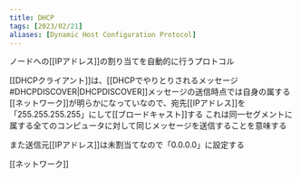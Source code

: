 ```yaml
---
title: DHCP
tags: [2023/02/21]
aliases: [Dynamic Host Configuration Protocol]
---
```


ノードへの[[IPアドレス]]の割り当てを自動的に行うプロトコル

[[DHCPクライアント]]は、[[DHCPでやりとりされるメッセージ#DHCPDISCOVER|DHCPDISCOVER]]メッセージの送信時点では自身の属する[[ネットワーク]]が明らかになっていなので、宛先[[IPアドレス]]を「255.255.255.255」にして[[ブロードキャスト]]する
これは同一セグメントに属する全てのコンピュータに対して同じメッセージを送信することを意味する

また送信元[[IPアドレス]]は未割当てなので「0.0.0.0」に設定する


[[ネットワーク]]
